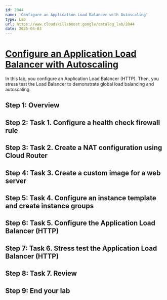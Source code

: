 ```yaml
---
id: 2044
name: 'Configure an Application Load Balancer with Autoscaling'
type: Lab
url: https://www.cloudskillsboost.google/catalog_lab/2044
date: 2025-04-03
---
```


# [Configure an Application Load Balancer with Autoscaling](https://www.cloudskillsboost.google/catalog_lab/2044)

In this lab, you configure an Application Load Balancer (HTTP). Then, you stress test the Load Balancer to demonstrate global load balancing and autoscaling.

## Step 1: Overview

## Step 2: Task 1. Configure a health check firewall rule

## Step 3: Task 2. Create a NAT configuration using Cloud Router

## Step 4: Task 3. Create a custom image for a web server

## Step 5: Task 4. Configure an instance template and create instance groups

## Step 6: Task 5. Configure the Application Load Balancer (HTTP)

## Step 7: Task 6. Stress test the Application Load Balancer (HTTP)

## Step 8: Task 7. Review

## Step 9: End your lab
